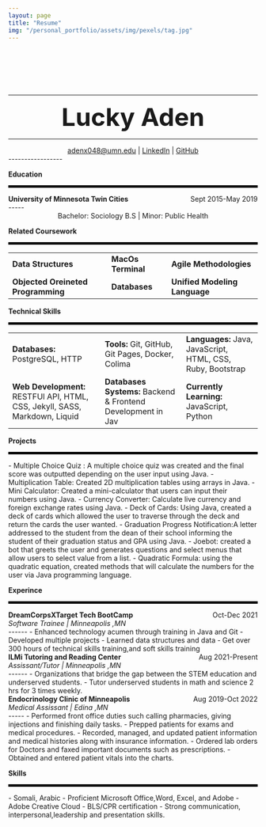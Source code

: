 ```yaml
---
layout: page
title: "Resume"
img: "/personal_portfolio/assets/img/pexels/tag.jpg"
---
```

<div style="position:relative;bottom:250px;width:900px;height:80px;right:60px;">
{% include resume.html %}
</div>

---------------
<section style="text-align:center;"><b style="font-size:50px;">Lucky Aden</b></section>

-----------------   
<section style ="text-align:center;"> <a href="mailto:adenx048@umn.edu">adenx048@umn.edu</a>
| <a href="https://github.com/Luckyaden">LinkedIn</a>
| <a href="https://github.com/Luckyaden">GitHub</a>
</section>
-----------------  

**Education**
<hr style="border:2px solid black">
<div>
<b>University of Minnesota Twin Cities</b>     
<div style="float:right"> Sept 2015-May 2019</div>
</div>
-----

<section style ="text-align:center">Bachelor: Sociology B.S | Minor: Public Health</section>

**Related Coursework**
<hr style="border:2px solid black">
<table style >
<tr>
<td style ="border-style:none;"> <b>Data Structures</b> </td>
<td style ="border-style:none;"> <b>MacOs Terminal</b> </td>
<td style ="border-style:none;"> <b> Agile Methodologies</b> </td>
</tr>
<tr>
<td style ="border-style:none;"><b>Objected Oreineted Programming</b></td>
<td style ="border-style:none;"><b>Databases</b></td>
<td style ="border-style:none;"><b>Unified Modeling Language</b></td>
</tr>
</table>


**Technical Skills**
<hr style="border:2px solid black"> 
<table style>
<tr>
<td style ="border-style:none;"> <b>Databases: </b>PostgreSQL, HTTP</td>
<td style ="border-style:none;"> <b>Tools: </b> Git, GitHub, Git Pages, Docker, Colima </td>
<td style ="border-style:none;"> <b> Languages: </b> Java, JavaScript, HTML, CSS, Ruby, Bootstrap </td>
</tr>
<tr>
<td style ="border-style:none;"><b>Web Development: </b>RESTFUl API, HTML, CSS, Jekyll, SASS, Markdown, Liquid </td>
<td style ="border-style:none;"><b>Databases Systems: </b>Backend & Frontend Development in Jav</td>
<td style ="border-style:none;"><b>Currently Learning: </b> JavaScript, Python</td>
</tr>
</table>


**Projects**
<hr style="border:2px solid black">
- Multiple Choice Quiz : A multiple choice quiz was created and the final score was outputted depending on the user input using Java.
- Multiplication Table: Created 2D multiplication tables using arrays in Java.
- Mini Calculator: Created a mini-calculator that users can input their numbers using Java. 
- Currency Converter: Calculate live currency and foreign exchange rates using Java.
- Deck of Cards: Using Java, created a deck of cards which allowed the user to traverse through the deck and return the cards the user wanted.
- Graduation Progress Notification:A letter addressed to the student from the dean of their school informing the student of their graduation status and GPA using Java.
- Joebot:  created a bot that greets the user and generates questions and select menus that allow users to select value from a list.
- Quadratic Formula: using the quadratic equation, created methods that will calculate the numbers for the user via Java programming language.

**Experince**
<hr style="border:2px solid black">
<div>
<b>DreamCorpsXTarget Tech BootCamp</b>
<div style ="float:right"> Oct-Dec 2021</div>
<div style="text-align:left"><em> Software Trainee | Minneapolis ,MN</em></div>
</div>
------
- Enhanced technology acumen through training in Java and Git
- Developed multiple projects 
- Learned data structures and data  
- Get over 300 hours of technical skills training,and soft skills training

<div>
<b>ILMi Tutoring and Reading Center</b>
<div style ="float:right"> Aug 2021-Present</div>
<div style="text-align:left"><em> Assissant/Tutor | Minneapolis ,MN</em></div>
</div>
------
- Organizations that bridge the gap between the STEM education and underserved students. 
- Tutor underserved students in math and science 2 hrs for 3 times weekly.

<div>
<b>Endocrinology Clinic of Minneapolis</b>
<div style ="float:right"> Aug 2019-Oct 2022</div>
<div style="text-align:left"><em> Medical Assissant | Edina ,MN</em></div>
</div>
-----
- Performed front office duties such calling pharmacies,  giving injections and finishing daily tasks.     	
- Prepped patients for exams and medical procedures.
- Recorded, managed, and updated patient information and medical histories along with insurance information.
- Ordered lab orders for Doctors and faxed important documents such as prescriptions.
- Obtained and entered patient vitals into the charts.

**Skills**
<hr style="border:2px solid black">
- Somali, Arabic
- Proficient Microsoft Office,Word, Excel, and Adobe
- Adobe Creative Cloud
- BLS/CPR certification
- Strong communication, interpersonal,leadership and presentation skills.
